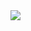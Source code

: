 <img src="https://user-images.githubusercontent.com/32612534/41527742-5d992de6-72e8-11e8-9aa4-77a15fadcf59.png">
